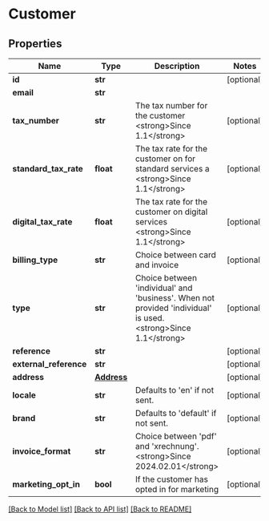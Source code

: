 # Customer

## Properties
Name | Type | Description | Notes
------------ | ------------- | ------------- | -------------
**id** | **str** |  | [optional] 
**email** | **str** |  | 
**tax_number** | **str** | The tax number for the customer &lt;strong&gt;Since 1.1&lt;/strong&gt; | [optional] 
**standard_tax_rate** | **float** | The tax rate for the customer on for standard services a &lt;strong&gt;Since 1.1&lt;/strong&gt; | [optional] 
**digital_tax_rate** | **float** | The tax rate for the customer on digital services &lt;strong&gt;Since 1.1&lt;/strong&gt; | [optional] 
**billing_type** | **str** | Choice between card and invoice | [optional] 
**type** | **str** | Choice between &#x27;individual&#x27; and &#x27;business&#x27;. When not provided &#x27;individual&#x27; is used. &lt;strong&gt;Since 1.1&lt;/strong&gt; | [optional] 
**reference** | **str** |  | [optional] 
**external_reference** | **str** |  | [optional] 
**address** | [**Address**](Address.md) |  | [optional] 
**locale** | **str** | Defaults to &#x27;en&#x27; if not sent. | [optional] 
**brand** | **str** | Defaults to &#x27;default&#x27; if not sent. | [optional] 
**invoice_format** | **str** | Choice between &#x27;pdf&#x27; and &#x27;xrechnung&#x27;. &lt;strong&gt;Since 2024.02.01&lt;/strong&gt; | [optional] 
**marketing_opt_in** | **bool** | If the customer has opted in for marketing | [optional] 

[[Back to Model list]](../README.md#documentation-for-models) [[Back to API list]](../README.md#documentation-for-api-endpoints) [[Back to README]](../README.md)

